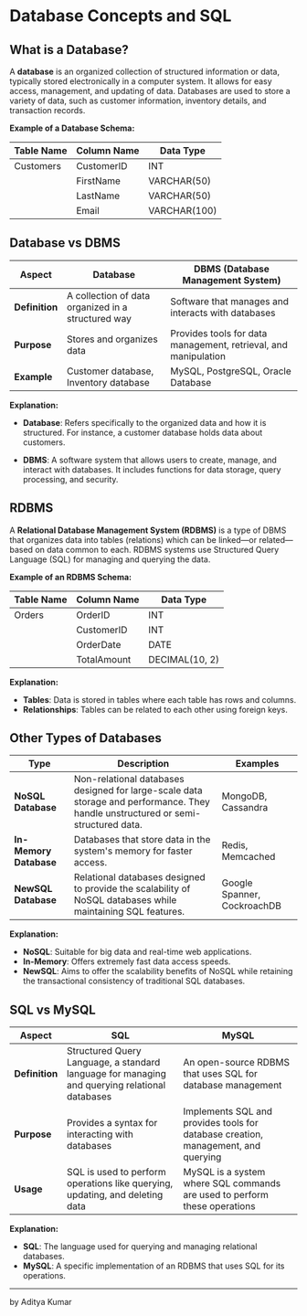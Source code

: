 # Database Concepts and SQL

## What is a Database?

A **database** is an organized collection of structured information or data, typically stored electronically in a computer system. It allows for easy access, management, and updating of data. Databases are used to store a variety of data, such as customer information, inventory details, and transaction records.

**Example of a Database Schema:**

| **Table Name** | **Column Name** | **Data Type** |
|----------------|------------------|---------------|
| Customers      | CustomerID       | INT           |
|                | FirstName        | VARCHAR(50)   |
|                | LastName         | VARCHAR(50)   |
|                | Email            | VARCHAR(100)  |

## Database vs DBMS

| **Aspect**    | **Database**                                         | **DBMS (Database Management System)**                  |
|---------------|------------------------------------------------------|--------------------------------------------------------|
| **Definition**| A collection of data organized in a structured way | Software that manages and interacts with databases    |
| **Purpose**   | Stores and organizes data                          | Provides tools for data management, retrieval, and manipulation |
| **Example**   | Customer database, Inventory database              | MySQL, PostgreSQL, Oracle Database                     |

**Explanation:**

- **Database**: Refers specifically to the organized data and how it is structured. For instance, a customer database holds data about customers.
  
- **DBMS**: A software system that allows users to create, manage, and interact with databases. It includes functions for data storage, query processing, and security.

## RDBMS

A **Relational Database Management System (RDBMS)** is a type of DBMS that organizes data into tables (relations) which can be linked—or related—based on data common to each. RDBMS systems use Structured Query Language (SQL) for managing and querying the data.

**Example of an RDBMS Schema:**

| **Table Name** | **Column Name** | **Data Type** |
|----------------|------------------|---------------|
| Orders         | OrderID          | INT           |
|                | CustomerID       | INT           |
|                | OrderDate        | DATE          |
|                | TotalAmount      | DECIMAL(10, 2)|

**Explanation:**

- **Tables**: Data is stored in tables where each table has rows and columns.
- **Relationships**: Tables can be related to each other using foreign keys.

## Other Types of Databases

| **Type**            | **Description**                                       | **Examples**        |
|---------------------|-------------------------------------------------------|---------------------|
| **NoSQL Database**  | Non-relational databases designed for large-scale data storage and performance. They handle unstructured or semi-structured data. | MongoDB, Cassandra  |
| **In-Memory Database** | Databases that store data in the system's memory for faster access. | Redis, Memcached     |
| **NewSQL Database** | Relational databases designed to provide the scalability of NoSQL databases while maintaining SQL features. | Google Spanner, CockroachDB |

**Explanation:**

- **NoSQL**: Suitable for big data and real-time web applications.
- **In-Memory**: Offers extremely fast data access speeds.
- **NewSQL**: Aims to offer the scalability benefits of NoSQL while retaining the transactional consistency of traditional SQL databases.

## SQL vs MySQL

| **Aspect**    | **SQL**                                         | **MySQL**                                          |
|---------------|-------------------------------------------------|----------------------------------------------------|
| **Definition**| Structured Query Language, a standard language for managing and querying relational databases | An open-source RDBMS that uses SQL for database management |
| **Purpose**   | Provides a syntax for interacting with databases | Implements SQL and provides tools for database creation, management, and querying |
| **Usage**     | SQL is used to perform operations like querying, updating, and deleting data | MySQL is a system where SQL commands are used to perform these operations |

**Explanation:**

- **SQL**: The language used for querying and managing relational databases.
- **MySQL**: A specific implementation of an RDBMS that uses SQL for its operations.

---

by Aditya Kumar